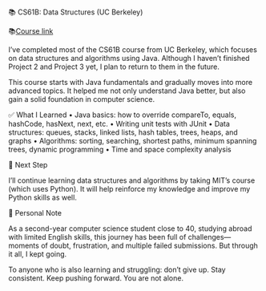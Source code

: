 📚 CS61B: Data Structures (UC Berkeley)

📚[Course link](https://csdiy.wiki/en/)

I’ve completed most of the CS61B course from UC Berkeley, which focuses on data structures and algorithms using Java. Although I haven’t finished Project 2 and Project 3 yet, I plan to return to them in the future.

This course starts with Java fundamentals and gradually moves into more advanced topics. It helped me not only understand Java better, but also gain a solid foundation in computer science.

✅ What I Learned
•	Java basics: how to override compareTo, equals, hashCode, hasNext, next, etc.
•	Writing unit tests with JUnit
•	Data structures: queues, stacks, linked lists, hash tables, trees, heaps, and graphs
•	Algorithms: sorting, searching, shortest paths, minimum spanning trees, dynamic programming
•	Time and space complexity analysis

📌 Next Step

I’ll continue learning data structures and algorithms by taking MIT’s course (which uses Python). It will help reinforce my knowledge and improve my Python skills as well.

💬 Personal Note

As a second-year computer science student close to 40, studying abroad with limited English skills, this journey has been full of challenges—moments of doubt, frustration, and multiple failed submissions. But through it all, I kept going.

To anyone who is also learning and struggling: don’t give up. Stay consistent. Keep pushing forward. You are not alone.
